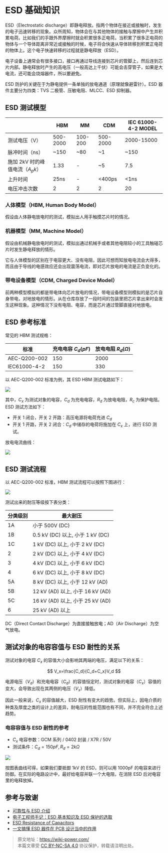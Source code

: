 # ESD 基础知识

ESD（Electrostatic discharge）即静电释放。指两个物体在接近或接触时，发生的电子迅速转移的现象。众所周知，物体会在与其他物体的接触与摩擦中产生并积累电荷。比如我们的手跟外界摩擦时就会积累很多正电荷。当积累了很多正电荷的物体与一个导体距离非常近或接触的时候，电子将会快速从导体转移到积累正电荷的物体上。这个电子快速转移的过程就是静电释放（ESD）。

电子设备上通常会有很多接口，接口再通过导线连接到芯片的管脚上，然后连到芯片内部。静电释放时产生的高电压（一般高达上千伏）可能会击穿管子，如果是大电流，还可能会烧熔器件，所以要避免。

ESD 防护的关键在于为静电提供一条单独的放电通道（原理就像避雷针）。ESD 器件主要分为四类：TVS 二极管、压敏电阻、MLCC、ESD 抑制器。

## ESD 测试模型

|                                 | HBM      | MM      | CDM      | IEC 61000-4-2 MODEL |
| ------------------------------- | -------- | ------- | -------- | ------------------- |
| 测试电压（V）                   | 500-2000 | 100-200 | 500-2000 | 2000-15000          |
| 脉冲时间（ns）                  | ~150     | ~80     | ~1       | ~150                |
| 施加 2kV 时的峰值电流（$A_pk$） | 1.33     | -       | ~5       | 7.5                 |
| 上升时间                        | 25ns     | -       | <400ps   | <1ns                |
| 电压冲击次数                    | 2        | 2       | 2        | 20                  |

### 人体模型（HBM, Human Body Model）

假设由人体静电放电时的测试，模拟出人用手触摸芯片时的情况。

### 机器模型（MM, Machine Model）

假设由机械静电放电时的测试，模拟出通过机械手或者其他电阻较小的工具触碰芯片时发生静电释放的情形。

它与人体模型的区别在于电容更大、没有电阻，因此可想而知放电电流会大得多，而且由于导线的电感效应还会出现震荡电流，即对芯片放电的电流是正负变化的。

### 带电设备模型（CDM, Charged Device Model）

前两种模型模拟的都是带电体向芯片放电的情况，带电设备模型则模拟的是芯片自身带电，对地放电的情形。从在仓库存放了一段时间的包装里把芯片拿出来时会发生这种现象。这种情况下没有电阻、电容，而是芯片通过管脚直接对地放电。

## ESD 参考标准

常见的 HBM 测试规格：

| 标准         | 充电电容 $C_d (pF)$ | 放电电阻 $R_d (Ω)$ |
| ------------ | ------------------- | ------------------ |
| AEC-Q200-002 | 150                 | 2000               |
| IEC61000-4-2 | 150                 | 330                |

以 AEC-Q200-002 标准为例，其 ESD HBM 测试电路如下：

![](https://img.wiki-power.com/d/wiki-media/img/20211215164751.png)

其中，$C_x$ 为测试对象的电容，$C_d$ 为充电电容，$R_d$ 为放电电阻，$R_c$ 为保护电阻。ESD 测试方法如下：

- 开关 1 闭合，开关 2 开路：高压电源将电荷充进 $C_d$
- 开关 1 开路，开关 2 闭合：$C_d$ 中储存的电荷将施加在 $C_x$ 上，进行 ESD 测试。

放电电流曲线：

![](https://img.wiki-power.com/d/wiki-media/img/20211215165312.png)

## ESD 测试流程

以 AEC-Q200-002 标准，HBM 测试流程可以按照下图进行：

![](https://img.wiki-power.com/d/wiki-media/img/20211215165447.png)

测试出来的耐压等级按下表分类：

| 分类级别 | 最大耐压                         |
| -------- | -------------------------------- |
| 1A       | 小于 500V (DC)                   |
| 1B       | 0.5 kV (DC) 以上, 小于 1 kV (DC) |
| 1C       | 1 kV (DC) 以上, 小于 2 kV (DC)   |
| 2        | 2 kV (DC) 以上, 小于 4 kV (DC)   |
| 3        | 4 kV (DC) 以上, 小于 6 kV (DC)   |
| 4        | 6 kV (DC) 以上, 小于 8 kV (DC)   |
| 5A       | 8 kV (DC) 以上, 小于 12 kV (AD)  |
| 5B       | 12 kV (AD) 以上, 小于 16 kV (AD) |
| 5C       | 16 kV (AD) 以上, 小于 25 kV (AD) |
| 6        | 25 kV (AD) 以上                  |

DC（Direct Contact Discharge）为直接接触放电；AD（Air Discharge）为空气放电。

## 测试对象的电容容值与 ESD 耐性的关系

测试对象的电容 $C_x$ 的容值大小会影响其两端的电压，满足以下的关系：

$$
V_x=\frac{C_d}{C_d+C_x}V_d
$$

电源电压（$V_d$）和充电电容（$C_d$）的容值恒定时，测试对象的电容（$C_x$）容值的变大，会导致出现在其两侧的电压（$V_x$）降低。

因此一般来说，$C_x$ 的容值越大，ESD 耐性有变大的趋势。但实际上，因电介质的种类及厚度之类的设计上的差异，耐电压的性能范围也有不同，并不完全符合上述趋势。

### 电容容值与 ESD 耐性的参考

- $C_x$ 电容参数：GCM 系列 / 0402 封装 / X7R / 50V
- 测试条件：$C_d=150pF,R_d=2kΩ$

![](https://img.wiki-power.com/d/wiki-media/img/20211215172528.png)

按图表曲线可得，如果我们要抵御 1kV 的 ESD，则可以用 1000pF 的电容来进行防御。在实际的电路设计中，最好给电容并联一个大电阻，在消除 ESD 后对电容里的电释放掉。

## 参考与致谢

- [可靠性与 ESD 介绍](https://mazhaoxin.github.io/2021/08/01/Reliability_and_ESD_Introduction/)
- [电子工程师手记：ESD 基本知识及 ESD 保护的选取](https://haipeng.me/2019/09/03/esd-protection/)
- [ESD Resistance of Capacitors](https://article.murata.com/en-us/article/esd-resistance-of-capacitors)
- [一文搞懂 ESD 器件在 PCB 设计当中的作用](http://murata.eetrend.com/article/2021-11/1004974.html)

> 原文地址：<https://wiki-power.com/>  
> 本篇文章受 [CC BY-NC-SA 4.0](https://creativecommons.org/licenses/by/4.0/deed.zh) 协议保护，转载请注明出处。
